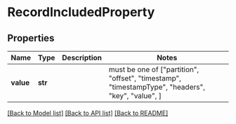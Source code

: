 # RecordIncludedProperty


## Properties
Name | Type | Description | Notes
------------ | ------------- | ------------- | -------------
**value** | **str** |  |  must be one of ["partition", "offset", "timestamp", "timestampType", "headers", "key", "value", ]

[[Back to Model list]](../README.md#documentation-for-models) [[Back to API list]](../README.md#documentation-for-api-endpoints) [[Back to README]](../README.md)


